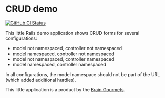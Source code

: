 # CRUD demo

[![GitHub CI Status](https://github.com/braingourmets/crud/workflows/CI/badge.svg?branch=main)](https://github.com/braingourmets/crud/actions)

This little Rails demo application shows CRUD forms for several configurations:

* model not namespaced, controller not namespaced
* model namespaced, controller not namespaced
* model not namespaced, controller namespaced
* model namespaced, controller namespaced

In all configurations, the model namespace should not be part of the URL
(which added additional hurdles).

This little application is a product by the
[Brain Gourmets](http://www.braingourmets.com/).

